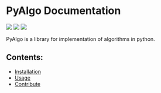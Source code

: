 # PyAlgo Documentation

<img src = "https://travis-ci.com/Devansh3712/PyAlgo.svg?branch=main"> <img src = "http://img.shields.io/:license-mit-blue.svg"> <img src = "https://img.shields.io/badge/Made%20with-Python-1f425f.svg">

PyAlgo is a library for implementation of algorithms in python.

## Contents:

- [Installation](./installation.md)
- [Usage](./usage)
- [Contribute](./contribute.md)